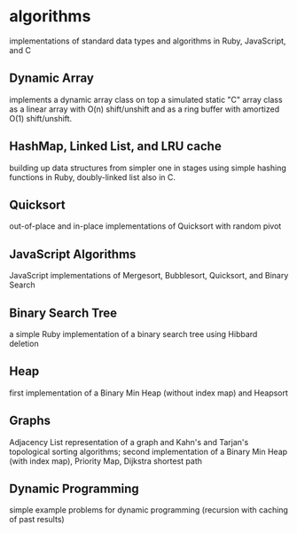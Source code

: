# algorithms
implementations of standard data types and algorithms in Ruby, JavaScript, and C

## Dynamic Array
implements a dynamic array class on top a simulated static "C" array class as a linear array with O(n) shift/unshift and as a ring buffer with amortized O(1) shift/unshift.

## HashMap, Linked List, and LRU cache
building up data structures from simpler one in stages using simple hashing functions in Ruby,
doubly-linked list also in C.

## Quicksort
out-of-place and in-place implementations of Quicksort with random pivot

## JavaScript Algorithms
JavaScript implementations of Mergesort, Bubblesort, Quicksort, and Binary Search

## Binary Search Tree
a simple Ruby implementation of a binary search tree using Hibbard deletion

## Heap
first implementation of a Binary Min Heap (without index map) and Heapsort

## Graphs
Adjacency List representation of a graph and Kahn's and Tarjan's topological sorting algorithms;
second implementation of a Binary Min Heap (with index map), Priority Map, Dijkstra shortest path

## Dynamic Programming
simple example problems for dynamic programming (recursion with caching of past results)

